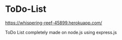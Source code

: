 # ToDo-List
https://whispering-reef-45899.herokuapp.com/

ToDo List completely made on node.js using express.js

